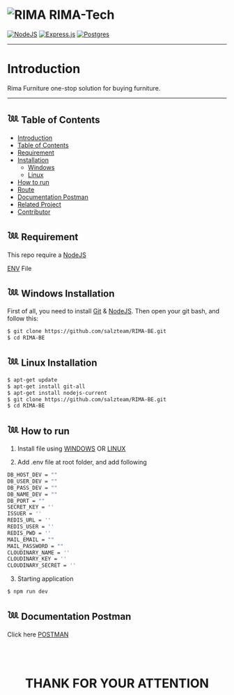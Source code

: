 # ![RIMA](https://media.discordapp.net/attachments/1042328276623966313/1044256371278876732/logorima-removebg-preview_2.png?width=35&height=30) **RIMA-Tech**

[![NodeJS](https://img.shields.io/badge/node.js-6DA55F?style=for-the-badge&logo=node.js&logoColor=white)](https://nodejs.org/en/)
[![Express.js](https://img.shields.io/badge/express.js-%23404d59.svg?style=for-the-badge&logo=express&logoColor=%2361DAFB)](https://expressjs.com/)
[![Postgres](https://img.shields.io/badge/postgres-%23316192.svg?style=for-the-badge&logo=postgresql&logoColor=white)](https://www.postgresql.org/)
<br>

---

# **Introduction**

Rima Furniture one-stop solution for buying furniture.

---

## 𓆙 Table of Contents

- [Introduction](#Introduction)
- [Table of Contents](#𓆙-Table-of-Contents)
- [Requirement](#𓆙-Requirement)
- [Installation](#)
  - [Windows](#𓆙-Windows-Installation)
  - [Linux](#𓆙_Linux_Installation)
- [How to run](#𓆙-How-to-run)
- [Route](#𓆙-Documentation-Postman)
- [Documentation Postman](#𓆙-Documentation-Postman)
- [Related Project](#𓆙-Related-Project)
- [Contributor](#𓆙-Contributors)

## 𓆙 Requirement

This repo require a [NodeJS](https://nodejs.org/)

[ENV](#ENV) File

## 𓆙 Windows Installation

First of all, you need to install [Git](https://git-scm.com/download/win) & [NodeJS](https://nodejs.org/). Then open your git bash, and follow this:<br>

```sh
$ git clone https://github.com/salzteam/RIMA-BE.git
$ cd RIMA-BE
```

## 𓆙 Linux Installation

```sh
$ apt-get update
$ apt-get install git-all
$ apt-get install nodejs-current
$ git clone https://github.com/salzteam/RIMA-BE.git
$ cd RIMA-BE
```

## 𓆙 How to run

1. Install file using [WINDOWS](#Windows-Installation) OR [LINUX](Linux-Installation)

2. Add .env file at root folder, and add following

```sh
DB_HOST_DEV = ""
DB_USER_DEV = ""
DB_PASS_DEV = ""
DB_NAME_DEV = ""
DB_PORT = ""
SECRET_KEY = ''
ISSUER = ''
REDIS_URL = ''
REDIS_USER = ''
REDIS_PWD = ''
MAIL_EMAIL = ""
MAIL_PASSWORD = ""
CLOUDINARY_NAME = ''
CLOUDINARY_KEY = ''
CLOUDINARY_SECRET = ''
```

3. Starting application

```sh
$ npm run dev
```
<!-- 
## 𓆙 Route

| Endpoint          |            Method             | Info         | Remark                                                   |
| ----------------- | :---------------------------: | :----------- | :------------------------------------------------------- | --- |
| /api/auth         |    `DELETE` `POST` `PATCH`    | Auth         | Login, Logout, Forgot,Register                           |
| /api/profile      |         `GET` `PATCH`         | Profile      | Get, Edit, Change Password                               |     |
| /api/transactions |     `GET` `POST` `PATCH`      | Transactions | Create, Get-Cust, Get-Seller, Get-Status, Update Payment |     |
| /api/product      | `POST` `GET` `PATCH` `DELETE` | Product      | Create, Get, Get-Id, Get-Seller, Edit, Delete            |
| /api/promo        | `GET` `POST` `PATCH` `DELETE` | Promo        | Get, Get-id, Edit, Delete                                |
| /api/favorite     |     `GET` `POST` `DELETE`     | Favorite     | Add, GetById, Remove                                     |
| /api/Reviews      |     `GET` `POST` `DELETE`     | Reviews      | Create, Get, Delete                                      | -->

## 𓆙 Documentation Postman

Click here [POSTMAN](https://documenter.getpostman.com/view/23707233/2s8YmNP2aL)

<BR>
<BR>

<!-- ## 𓆙 Related-Project
- [FRONT-END](https://github.com/rzkiyprtm/rima-project)
- [BACK-END](https://github.com/salzteam/RIMA-BE)

## 𓆙 Contributor
<center>
  <table>
    <tr>
      <td>
        <a href="https://github.com/salzteam">
          <img width="100" src="https://media.discordapp.net/attachments/1042328276623966313/1044211472001138799/A5EA7BEF-0326-4ED0-A439-A64A680A774B.jpg?width=500&height=1000" alt=""><br/>
          <sub><b>Akshal Rizki Gandari</b></sub>
        </a>
        </td>
    </tr>
  </table>
</center> -->

<h1 align="center"> THANK FOR YOUR ATTENTION </h1>
